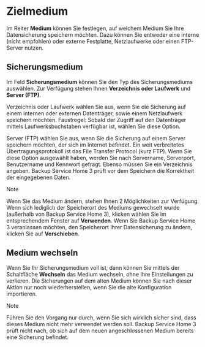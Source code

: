 # Zielmedium

Im Reiter **Medium** können Sie festlegen, auf welchem Medium Sie Ihre Datensicherung speichern möchten. Dazu können Sie entweder eine interne (nicht empfohlen) oder externe Festplatte, Netzlaufwerke oder einen FTP-Server nutzen.

## Sicherungsmedium

Im Feld **Sicherungsmedium** können Sie den Typ des Sicherungsmediums auswählen. Zur Verfügung stehen Ihnen **Verzeichnis oder Laufwerk** und **Server (FTP)**.

Verzeichnis oder Laufwerk wählen Sie aus, wenn Sie die Sicherung auf einem internen oder externen Datenträger, sowie einem Netzlaufwerk speichern möchten. Faustregel: Sobald der Zugriff auf den Datenträger mittels Laufwerksbuchstaben verfügbar ist, wählen Sie diese Option.

Server (FTP) wählen Sie aus, wenn Sie die Sicherung auf einem Server speichern möchten, der sich im Internet befindet. Ein weit verbreitetes Übertragungsprotokoll ist das File Transfer Protocol (kurz FTP). Wenn Sie diese Option ausgewählt haben, werden Sie nach Servername, Serverport, Benutzername und Kennwort gefragt. Ebenso müssen Sie ein Verzeichnis angeben. Backup Service Home 3 prüft vor dem Speichern die Korrektheit der eingegebenen Daten.

> [!NOTE]
> Wenn Sie das Medium ändern, stehen Ihnen 2 Möglichkeiten zur Verfügung. Wenn sich lediglich der Speicherort des Mediums gewechselt wurde (außerhalb von Backup Service Home 3), klicken wählen Sie im entsprechendem Fenster auf **Verwenden**. Wenn Sie Backup Service Home 3 veranlassen möchten, den Speicherort Ihrer Datensicherung zu ändern, klicken Sie auf **Verschieben**.

## Medium wechseln

Wenn Sie Ihr Sicherungsmedium voll ist, dann können Sie mittels der Schaltfläche **Wechseln** das Medium wechseln, ohne Ihre Einstellungen zu verlieren. Die Sicherungen auf dem alten Medium können Sie nach dieser Aktion nur noch wiederherstellen, wenn Sie die alte Konfiguration importieren.

> [!NOTE]
> Führen Sie den Vorgang nur durch, wenn Sie sich wirklich sicher sind, dass dieses Medium nicht mehr verwendet werden soll. Backup Service Home 3 prüft nicht nach, ob sich auf dem neuen angeschlossenen Medium bereits eine Sicherung befindet.
